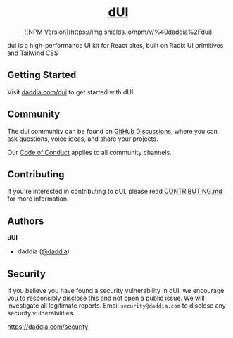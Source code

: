<p align="center">
  <a href="https://turborepo.com">
    <picture></picture>
    <h1 align="center">dUI</h1>
  </a>
</p>

<p align="center">![NPM Version](https://img.shields.io/npm/v/%40daddia%2Fdui)</p>

dui is a high-performance UI kit for React sites, built on Radix UI primitives and Tailwind CSS

## Getting Started

Visit [daddia.com/dui](https://daddia.com/dui) to get started with dUI.

## Community

The dui community can be found on [GitHub Discussions](https://github.com/daddia/dui/discussions), where you can ask questions, voice ideas, and share your projects.

Our [Code of Conduct](https://github.com/daddia/dui/blob/main/CODE_OF_CONDUCT.md) applies to all community channels.

## Contributing

If you're interested in contributing to dUI, please read [CONTRIBUTING.md](./CONTRIBUTING.md) for more information.

## Authors

**dUI**

- daddia ([@daddia](https://github.com/daddia))

## Security

If you believe you have found a security vulnerability in dUI, we encourage you to responsibly disclose this and not open a public issue. We will investigate all legitimate reports. Email `security@daddia.com` to disclose any security vulnerabilities.

https://daddia.com/security
